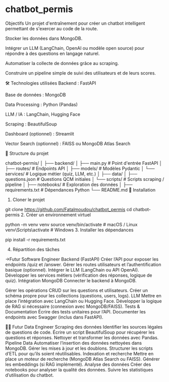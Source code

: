 # chatbot_permis
Objectifs
Un projet d'entraînement pour créer un chatbot intelligent permettant de s'exercer au code de la route.

Stocker les données dans MongoDB.

Intégrer un LLM (LangChain, OpenAI ou modèle open source) pour répondre à des questions en langage naturel.

Automatiser la collecte de données grâce au scraping.

Construire un pipeline simple de suivi des utilisateurs et de leurs scores.

🛠️ Technologies utilisées
Backend : FastAPI

Base de données : MongoDB

Data Processing : Python (Pandas)

LLM / IA : LangChain, Hugging Face

Scraping : BeautifulSoup

Dashboard (optionnel) : Streamlit

Vector Search (optionnel) : FAISS ou MongoDB Atlas Search

📂 Structure du projet

chatbot-permis/
│
├── backend/
│   ├── main.py              # Point d'entrée FastAPI
│   ├── routes/              # Endpoints API
│   ├── models/              # Modèles Pydantic
│   └── services/            # Logique métier (quiz, LLM, etc.)
│
├── data/
│   ├── questions.json       # Questions QCM initiales
│   └── scripts/             # Scripts scraping / pipeline
│
├── notebooks/               # Exploration des données
│
├── requirements.txt         # Dépendances Python
└── README.md
🚀 Installation
1. Cloner le projet

git clone https://github.com/Fatalmoudou/chatbot_permis
cd chatbot-permis
2. Créer un environnement virtuel

python -m venv venv
source venv/bin/activate  # macOS / Linux
venv\Scripts\activate     # Windows
3. Installer les dépendances

pip install -r requirements.txt

4. Répartition des tâches

->Futur Software Engineer
 Backend (FastAPI)
Créer l’API pour exposer les endpoints /quiz et /answer.
Gérer les routes utilisateurs et l’authentification basique (optionnel).
Intégrer le LLM (LangChain ou API OpenAI).
Développer les services métiers (vérification des réponses, logique de quiz).
Intégration MongoDB
Connecter le backend à MongoDB.

Gérer les opérations CRUD sur les questions et utilisateurs.
Créer un schéma propre pour les collections (questions, users, logs).
LLM
Mettre en place l’intégration avec LangChain ou Hugging Face.
 Développer la logique de RAG si nécessaire (connexion avec MongoDB/FAISS).
Tests & Documentation
Écrire des tests unitaires pour l’API.
Documenter les endpoints avec Swagger (inclus dans FastAPI).

👩‍💻 Futur Data Engineer
Scraping des données
Identifier les sources légales de questions de code.
 Écrire un script BeautifulSoup pour récupérer les questions et réponses.
Nettoyer et transformer les données avec Pandas.
Pipeline Data
Automatiser l’insertion des données nettoyées dans MongoDB.
Gérer les mises à jour et les doublons.
Structurer les scripts d’ETL pour qu’ils soient réutilisables.
Indexation et recherche
Mettre en place un moteur de recherche (MongoDB Atlas Search ou FAISS).
Générer les embeddings (si RAG implémenté).
Analyse des données
Créer des notebooks pour analyser la qualité des données.
Suivre les statistiques d’utilisation du chatbot.
